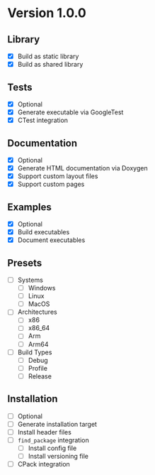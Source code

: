 # Version 1.0.0

## Library
- [X] Build as static library
- [X] Build as shared library

## Tests
- [X] Optional
- [X] Generate executable via GoogleTest
- [X] CTest integration

## Documentation
- [X] Optional
- [X] Generate HTML documentation via Doxygen
- [X] Support custom layout files
- [X] Support custom pages

## Examples
- [X] Optional
- [X] Build executables
- [X] Document executables 

## Presets
- [ ] Systems
  - [ ] Windows
  - [ ] Linux
  - [ ] MacOS
- [ ] Architectures
  - [ ] x86
  - [ ] x86_64
  - [ ] Arm
  - [ ] Arm64
- [ ] Build Types
  - [ ] Debug
  - [ ] Profile
  - [ ] Release

## Installation
- [ ] Optional
- [ ] Generate installation target
- [ ] Install header files
- [ ] `find_package` integration
  - [ ] Install config file
  - [ ] Install versioning file
- [ ] CPack integration